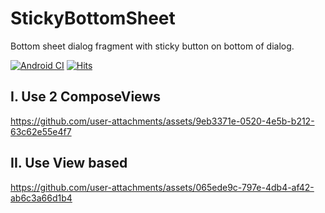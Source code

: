 # StickyBottomSheet

Bottom sheet dialog fragment with sticky button on bottom of dialog.

[![Android CI](https://github.com/hoc081098/StickyBottomSheet/actions/workflows/android.yml/badge.svg)](https://github.com/hoc081098/StickyBottomSheet/actions/workflows/android.yml)
[![Hits](https://hits.seeyoufarm.com/api/count/incr/badge.svg?url=https%3A%2F%2Fgithub.com%2Fhoc081098%2FStickyBottomSheet&count_bg=%2379C83D&title_bg=%23555555&icon=&icon_color=%23E7E7E7&title=hits&edge_flat=false)](https://hits.seeyoufarm.com)

## I. Use 2 ComposeViews

https://github.com/user-attachments/assets/9eb3371e-0520-4e5b-b212-63c62e55e4f7

## II. Use View based

https://github.com/user-attachments/assets/065ede9c-797e-4db4-af42-ab6c3a66d1b4
